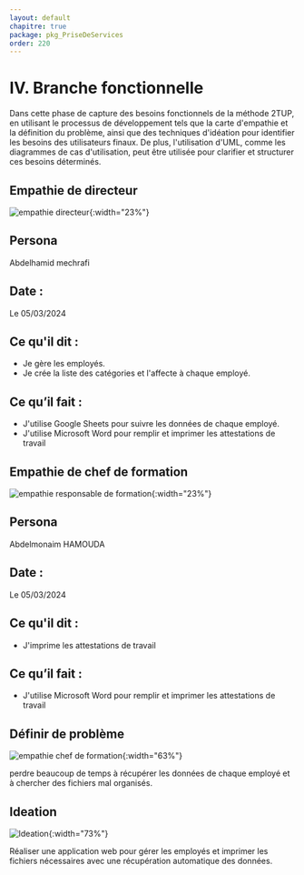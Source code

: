 ```yaml
---
layout: default
chapitre: true
package: pkg_PriseDeServices
order: 220
---
```

<!-- note -->

# IV.  Branche fonctionnelle 
Dans cette phase de capture des besoins fonctionnels de la méthode 2TUP, en utilisant le processus de développement tels que la carte d'empathie et la définition du problème, ainsi que des techniques d'idéation pour identifier les besoins  des utilisateurs finaux. De plus, l'utilisation d'UML, comme les diagrammes de cas d'utilisation, peut être utilisée pour clarifier et structurer ces besoins déterminés.

<!-- new slide -->
## Empathie de directeur

![empathie directeur](/gestion-personnels/diagrammes/pkg_PriseDeServices/empathy-directeur.svg){:width="23%"}

<!-- note -->
## Persona

Abdelhamid mechrafi

## Date :

Le 05/03/2024

## Ce qu'il dit : 

- Je gère les employés.
- Je crée la liste des catégories et l'affecte à chaque employé.

## Ce qu’il fait :

- J'utilise Google Sheets pour suivre les données de chaque employé.
- J'utilise Microsoft Word pour remplir et imprimer les attestations de travail

<!-- new slide -->
## Empathie de chef de formation

![empathie responsable de formation](/gestion-personnels/diagrammes/pkg_PriseDeServices/empathy-responsable.svg){:width="23%"}

<!-- note -->
## Persona

Abdelmonaim HAMOUDA

## Date :

Le 05/03/2024

## Ce qu'il dit : 

- J'imprime les attestations de travail

## Ce qu’il fait :

- J'utilise Microsoft Word pour remplir et imprimer les attestations de travail

<!-- new slide -->
## Définir de problème 
![empathie chef de formation](/gestion-personnels/pkg_PriseDeServices/images/problem.jpg){:width="63%"}
<!-- note -->
perdre beaucoup de temps à récupérer les données de chaque employé et à chercher des fichiers mal organisés.

<!-- new slide -->
## Ideation
![Ideation](/gestion-personnels/pkg_PriseDeServices/images/ideation.jpg){:width="73%"}
<!-- note -->
Réaliser une application web pour gérer les employés et imprimer les fichiers nécessaires avec une récupération automatique des données.
